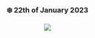  <div align='center'>
 
### ❄️ 22th of January 2023

![](https://i.pinimg.com/originals/28/8a/57/288a5751d3868e1afae2833cbfbb6862.gif)

 </div>
